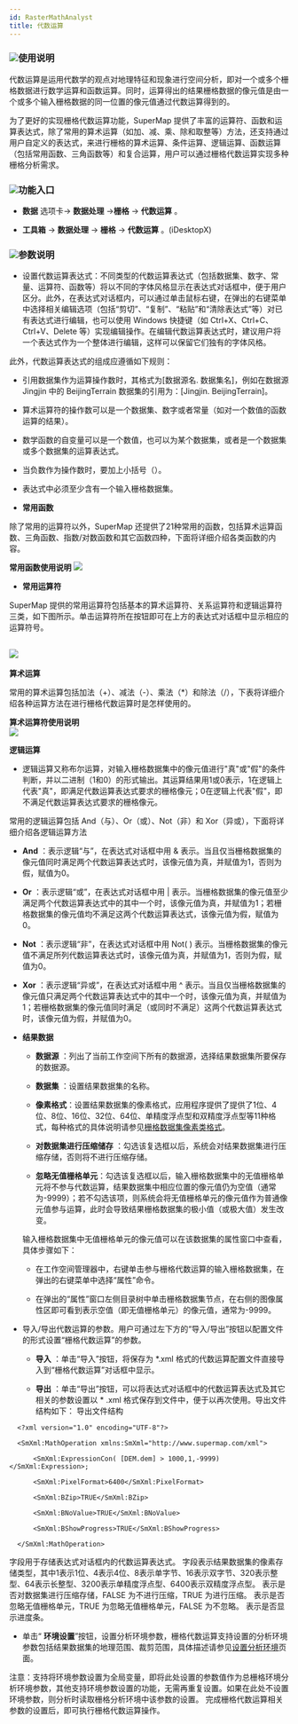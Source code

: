 ```yaml
---
id: RasterMathAnalyst
title: 代数运算  
---
```

 ### ![](../../img/read.gif)使用说明

代数运算是运用代数学的观点对地理特征和现象进行空间分析，即对一个或多个栅格数据进行数学运算和函数运算。同时，运算得出的结果栅格数据的像元值是由一个或多个输入栅格数据的同一位置的像元值通过代数运算得到的。

 为了更好的实现栅格代数运算功能，SuperMap
提供了丰富的运算符、函数和运算表达式，除了常用的算术运算（如加、减、乘、除和取整等）方法，还支持通过用户自定义的表达式，来进行栅格的算术运算、条件运算、逻辑运算、函数运算（包括常用函数、三角函数等）和复合运算，用户可以通过栅格代数运算实现多种栅格分析需求。

 ### ![](../../img/read.gif)功能入口

 * **数据** 选项卡-> **数据处理** ->**栅格** -> **代数运算** 。

 * **工具箱** -> **数据处理** -> **栅格** -> **代数运算** 。(iDesktopX)


 ### ![](../../img/read.gif)参数说明


 * 设置代数运算表达式：不同类型的代数运算表达式（包括数据集、数字、常量、运算符、函数等）将以不同的字体风格显示在表达式对话框中，便于用户区分。此外，在表达式对话框内，可以通过单击鼠标右键，在弹出的右键菜单中选择相关编辑选项（包括“剪切”、“复制”、“粘贴”和“清除表达式”等）对已有表达式进行编辑，也可以使用
Windows 快捷键（如 Ctrl+X、Ctrl+C、Ctrl+V、Delete
等）实现编辑操作。在编辑代数运算表达式时，建议用户将一个表达式作为一个整体进行编辑，这样可以保留它们独有的字体风格。

 此外，代数运算表达式的组成应遵循如下规则：

* 引用数据集作为运算操作数时，其格式为[数据源名. 数据集名]，例如在数据源 Jingjin 中的 BeijingTerrain
数据集的引用为：[Jingjin. BeijingTerrain]。

* 算术运算符的操作数可以是一个数据集、数字或者常量（如对一个数值的函数运算的结果）。

* 数学函数的自变量可以是一个数值，也可以为某个数据集，或者是一个数据集或多个数据集的运算表达式。

* 当负数作为操作数时，要加上小括号（）。

* 表达式中必须至少含有一个输入栅格数据集。

 * **常用函数**



 除了常用的运算符以外，SuperMap
还提供了21种常用的函数，包括算术运算函数、三角函数、指数/对数函数和其它函数四种，下面将详细介绍各类函数的内容。


**常用函数使用说明** 
  ![](img/CommonFunction.png) 

 * **常用运算符**

 SuperMap 提供的常用运算符包括基本的算术运算符、关系运算符和逻辑运算符三类，如下图所示。单击运算符所在按钮即可在上方的表达式对话框中显示相应的运算符号。



 ![](img/operator.png)  
 ---  

 **算术运算**



 常用的算术运算包括加法（+）、减法（-）、乘法（*）和除法（/），下表将详细介绍各种运算方法在进行栅格代数运算时是怎样使用的。



**算术运算符使用说明**   
 ![](img/ArithmeticOperator.png)  

 **逻辑运算**

* 逻辑运算又称布尔运算，对输入栅格数据集中的像元值进行"真"或"假"的条件判断，并以二进制（1和0）的形式输出。其运算结果用1或0表示，1在逻辑上代表"真"，即满足代数运算表达式要求的栅格像元；0在逻辑上代表"假"，即不满足代数运算表达式要求的栅格像元。

 常用的逻辑运算包括 And（与）、Or（或）、Not（非）和 Xor（异或），下面将详细介绍各逻辑运算方法

* **And** ：表示逻辑“与”，在表达式对话框中用 &
表示。当且仅当栅格数据集的像元值同时满足两个代数运算表达式时，该像元值为真，并赋值为1，否则为假，赋值为0。

* **Or** ：表示逻辑“或”，在表达式对话框中用 |
表示。当栅格数据集的像元值至少满足两个代数运算表达式中的其中一个时，该像元值为真，并赋值为1；若栅格数据集的像元值均不满足这两个代数运算表达式，该像元值为假，赋值为0。

* **Not** ：表示逻辑“非”，在表达式对话框中用 Not( )
表示。当栅格数据集的像元值不满足所列代数运算表达式时，该像元值为真，并赋值为1，否则为假，赋值为0。

* **Xor** ：表示逻辑“异或”，在表达式对话框中用 ^
表示。当且仅当栅格数据集的像元值只满足两个代数运算表达式中的其中一个时，该像元值为真，并赋值为1；若栅格数据集的像元值同时满足（或同时不满足）这两个代数运算表达式时，该像元值为假，并赋值为0。

 * **结果数据**

    * **数据源** ：列出了当前工作空间下所有的数据源，选择结果数据集所要保存的数据源。

    * **数据集** ：设置结果数据集的名称。

    * **像素格式**：设置结果数据集的像素格式，应用程序提供了提供了1位、4位、8位、16位、32位、64位、单精度浮点型和双精度浮点型等11种格式，每种格式的具体说明请参见[栅格数据集像素类格式](../../Analyst/VectorRasterConvert/PixelFormat)。

    * **对数据集进行压缩储存** ：勾选该复选框以后，系统会对结果数据集进行压缩存储，否则将不进行压缩存储。

    * **忽略无值栅格单元**：勾选该复选框以后，输入栅格数据集中的无值栅格单元将不参与代数运算，结果数据集中相应位置的像元值仍为空值（通常为-9999）；若不勾选该项，则系统会将无值栅格单元的像元值作为普通像元值参与运算，此时会导致结果栅格数据集的极小值（或极大值）发生改变。



    输入栅格数据集中无值栅格单元的像元值可以在该数据集的属性窗口中查看，具体步骤如下：



    * 在工作空间管理器中，右键单击参与栅格代数运算的输入栅格数据集，在弹出的右键菜单中选择“属性”命令。

    * 在弹出的“属性”窗口左侧目录树中单击栅格数据集节点，在右侧的图像属性区即可看到表示空值（即无值栅格单元）的像元值，通常为-9999。

 * 导入/导出代数运算的参数。用户可通过左下方的“导入/导出”按钮以配置文件的形式设置“栅格代数运算”的参数。

    * **导入** ：单击“导入”按钮，将保存为 *.xml 格式的代数运算配置文件直接导入到“栅格代数运算”对话框中显示。

    * **导出** ：单击“导出”按钮，可以将表达式对话框中的代数运算表达式及其它相关的参数设置以 * .xml 格式保存到文件中，便于以再次使用。导出文件结构如下： 导出文件结构 


  ```  
    <?xml version="1.0" encoding="UTF-8"?>

    <SmXml:MathOperation xmlns:SmXml="http://www.supermap.com/xml">

        <SmXml:ExpressionCon( [DEM.dem] > 1000,1,-9999)</SmXml:Expression>;

        <SmXml:PixelFormat>6400</SmXml:PixelFormat>

        <SmXml:BZip>TRUE</SmXml:BZip>

        <SmXml:BNoValue>TRUE</SmXml:BNoValue>

        <SmXml:BShowProgress>TRUE</SmXml:BShowProgress>

    </SmXml:MathOperation>
```
 <Expression> 字段用于存储表达式对话框内的代数运算表达式。
 <PixelFormat>字段表示结果数据集的像素存储类型，其中1表示1位、4表示4位、8表示单字节、16表示双字节、320表示整型、64表示长整型、3200表示单精度浮点型、6400表示双精度浮点型。
 <BZip> 表示是否对数据集进行压缩存储，FALSE 为不进行压缩，TRUE 为进行压缩。
 <BNoValue> 表示是否忽略无值栅格单元，TRUE 为忽略无值栅格单元，FALSE 为不忽略。
 <BShowProgress> 表示是否显示进度条。  

* 单击“ **环境设置**”按钮，设置分析环境参数，栅格代数运算支持设置的分析环境参数包括结果数据集的地理范围、裁剪范围，具体描述请参见[设置分析环境](../../Analyst/Raster/AnalystEnvironment)页面。

注意：支持将环境参数设置为全局变量，即将此处设置的参数值作为总栅格环境分析环境参数，其他支持环境参数设置的功能，无需再重复设置。如果在此处不设置环境参数，则分析时读取栅格分析环境中该参数的设置。
 完成栅格代数运算相关参数的设置后，即可执行栅格代数运算操作。


